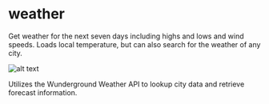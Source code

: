 # weather
Get weather for the next seven days including highs and lows and wind speeds. Loads local temperature, but can also search for the weather of any city.

![alt text](weather.png)

Utilizes the Wunderground Weather API to lookup city data and retrieve forecast information.
